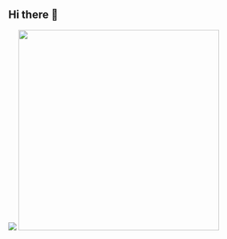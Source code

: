 ## Hi there 👋
![](https://komarev.com/ghpvc/?username=phloof&style=pixel)
<img width=400 src='https://github-readme-stats.vercel.app/api?username=phloof&theme=vue-dark&show_icons=true&hide_border=true&count_private=true' />
<!--
**phloof/phloof** is a ✨ _special_ ✨ repository because its `README.md` (this file) appears on your GitHub profile.

Here are some ideas to get you started:

- 🔭 I’m currently working on ...
- 🌱 I’m currently learning ...
- 👯 I’m looking to collaborate on ...
- 🤔 I’m looking for help with ...
- 💬 Ask me about ...
- 📫 How to reach me: ...
- 😄 Pronouns: ...
- ⚡ Fun fact: ...
-->
